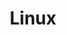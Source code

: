 ---
layout: list
title: Linux
slug: linux
category: study
menu: false
submenu: false
description: >
   Linux / Unix 
---
